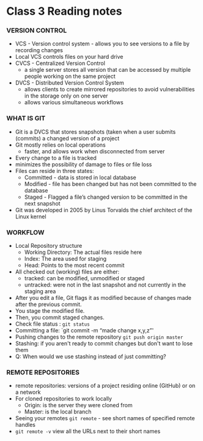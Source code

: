 # Class 3 Reading notes

### VERSION CONTROL

- VCS - Version control system - allows you to see versions to a file by recording changes
- Local VCS controls files on your hard drive
- CVCS - Centralized Version Control 
  - a single server stores all version that can be accessed by multiple people working on the same project 
- DVCS - Distributed Version Control System
  - allows clients to create mirrored repositories to avoid vulnerabilities in the storage only on one server
  - allows various simultaneous workflows 

###  WHAT IS GIT

- Git is a DVCS that stores snapshots (taken when a user submits (commits) a changed version of a project
- Git mostly relies on local operations 
  - faster, and allows work when disconnected from server
- Every change to a file is tracked
- minimizes the possibility of damage to files or file loss
- Files can reside in three states:
  - Committed - data is stored in local database
  - Modified - file has been changed but has not been committed to the database
  - Staged - Flagged a file’s changed version to be committed in the next snapshot
- Git was developed in 2005 by Linus Torvalds the chief architect of the Linux kernel 

### WORKFLOW

- Local Repository structure
  - Working Directory: The actual files reside here
  - Index: The area used for staging
  - Head: Points to the most recent commit  
- All checked out (working) files are either:
  - tracked: can be modified, unmodified or staged
  - untracked: were not in the last snapshot and not currently in the staging area
- After you edit a file, Git flags it as modified because of changes made after the previous commit.
- You stage the modified file.
- Then, you commit staged changes.   
- Check file status : `git status`
- Committing a file: `git commit -m “made change x,y,z”'
- Pushing changes to the remote repository `git push origin master`
- Stashing: if you aren't ready to commit changes but don't want to lose them
- Q: When would we use stashing instead of just committing?

### REMOTE REPOSITORIES

- remote repositories: versions of a project residing online (GitHub) or on a network
- For cloned repositories to work locally 
  - Origin: is the server they were cloned from
  - Master: is the local branch
- Seeing your remotes `git remote` - see short names of specified remote handles
- `git remote -v` view all the URLs next to their short names
